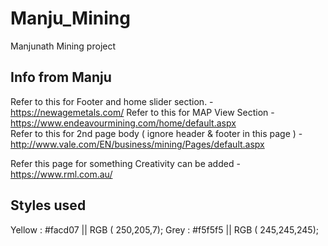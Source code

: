# Manju_Mining
Manjunath Mining project


## Info from Manju


Refer to this for Footer and home slider section. - https://newagemetals.com/
Refer to this for MAP View Section -   https://www.endeavourmining.com/home/default.aspx  
Refer to this for  2nd page body ( ignore header & footer in this page ) - http://www.vale.com/EN/business/mining/Pages/default.aspx

Refer this page for something Creativity can be added - https://www.rml.com.au/


## Styles used 

Yellow : #facd07  ||  RGB ( 250,205,7);
Grey   : #f5f5f5  ||  RGB ( 245,245,245); 
